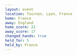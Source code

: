 ```yaml
---
layout: event
location: Tournon, Lyon, France
home: France
away: England
home_score: 22
away_score: 17
changed_hands: true
held_for: 5
held_by: France
---
```


